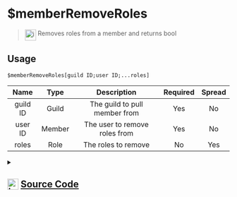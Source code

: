 # $memberRemoveRoles
> <img align="top" src="https://upload.wikimedia.org/wikipedia/commons/thumb/e/e4/Infobox_info_icon.svg/160px-Infobox_info_icon.svg.png?20150409153300" alt="image" width="25" height="auto"> Removes roles from a member and returns bool
## Usage
```
$memberRemoveRoles[guild ID;user ID;...roles]
```
| Name | Type | Description | Required | Spread
| :---: | :---: | :---: | :---: | :---: |
guild ID | Guild | The guild to pull member from | Yes | No
user ID | Member | The user to remove roles from | Yes | No
roles | Role | The roles to remove | No | Yes
<details>
<summary>
    
## <img align="top" src="https://cdn4.iconfinder.com/data/icons/iconsimple-logotypes/512/github-512.png" alt="image" width="25" height="auto">  [Source Code](https://github.com/tryforge/ForgeScript-V2/blob/main/src/native/memberRemoveRoles.ts)
    
</summary>
    
```ts
import noop from "../functions/noop"
import { ArgType, NativeFunction, Return } from "../structures"

export default new NativeFunction({
    name: "$memberRemoveRoles",
    version: "1.0.0",
    description: "Removes roles from a member and returns bool",
    unwrap: true,
    brackets: true,
    args: [
        {
            name: "guild ID",
            description: "The guild to pull member from",
            rest: false,
            type: ArgType.Guild,
            required: true,
        },
        {
            name: "user ID",
            pointer: 0,
            description: "The user to remove roles from",
            rest: false,
            type: ArgType.Member,
            required: true,
        },
        {
            name: "roles",
            description: "The roles to remove",
            rest: true,
            type: ArgType.Role,
            pointer: 0,
        },
    ],
    async execute(ctx, [, member, roles]) {
        member ??= ctx.member!
        const d = await member.roles.remove(roles).catch(noop)

        return this.success(!!d)
    },
})

```
    
</details>